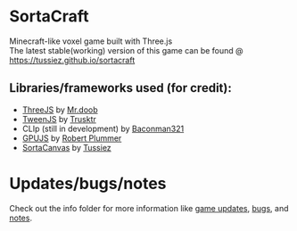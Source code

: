 # SortaCraft
Minecraft-like voxel game built with Three.js  
The latest stable(working) version of this game can be found @ https://tussiez.github.io/sortacraft

## Libraries/frameworks used (for credit):
- [ThreeJS](http://threejs.org) by [Mr.doob](https://github.com/mrdoob)
- [TweenJS](https://github.com/tweenjs/tween.js/) by [Trusktr](https://github.com/trusktr)
- CLIp (still in development) by [Baconman321](https://repl.it/@baconman321)
- [GPUJS](https://github.com/gpujs/gpu.js/) by [Robert Plummer](https://github.com/robertleeplummerjr)
- [SortaCanvas](https://sortacanvas.sortagames.repl.co) by [Tussiez](https://repl.it/@tussiez)


# Updates/bugs/notes
Check out the info folder for more information like [game updates](#info.gameinfo.md), [bugs](#info/bugs.md), and [notes](#info/notes.md).